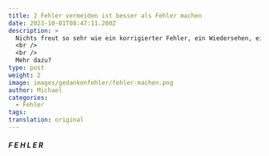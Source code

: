 ```yaml
---
title: 2 Fehler vermeiden ist besser als Fehler machen
date: 2023-10-01T08:47:11.200Z
description: >
  Nichts freut so sehr wie ein korrigierter Fehler, ein Wiedersehen, eine überstandene Krankheit oder ein Wiederaufstehen aus einer ausweglosen Lage. Um das zu erleben muss ich Fehler machen, weggehen, krank werden oder stecken bleiben.  
  <br />
  <br />
  Mehr dazu? 
type: post
weight: 2
image: images/gedankenfehler/fehler-machen.png
author: Michael
categories:
  - Fehler
tags:
translation: original
---
```


##### F E H L E R
